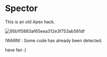 # Spector

This is an old Apex hack.

![95b1f5883af65eea312e3f753ab581df](https://user-images.githubusercontent.com/80614520/125468684-b3b0a3d4-2bcc-49d6-945c-3ea3b0e69178.png)

!WARN! : Some code has already been detected.

have fan :)
